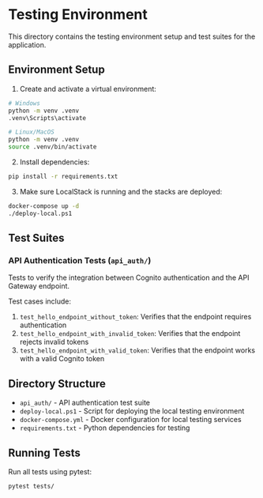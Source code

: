 # Testing Environment

This directory contains the testing environment setup and test suites for the application.

## Environment Setup

1. Create and activate a virtual environment:
```bash
# Windows
python -m venv .venv
.venv\Scripts\activate

# Linux/MacOS
python -m venv .venv
source .venv/bin/activate
```

2. Install dependencies:
```bash
pip install -r requirements.txt
```

3. Make sure LocalStack is running and the stacks are deployed:
```bash
docker-compose up -d
./deploy-local.ps1
```

## Test Suites

### API Authentication Tests (`api_auth/`)
Tests to verify the integration between Cognito authentication and the API Gateway endpoint.

Test cases include:
1. `test_hello_endpoint_without_token`: Verifies that the endpoint requires authentication
2. `test_hello_endpoint_with_invalid_token`: Verifies that the endpoint rejects invalid tokens
3. `test_hello_endpoint_with_valid_token`: Verifies that the endpoint works with a valid Cognito token

## Directory Structure

- `api_auth/` - API authentication test suite
- `deploy-local.ps1` - Script for deploying the local testing environment
- `docker-compose.yml` - Docker configuration for local testing services
- `requirements.txt` - Python dependencies for testing

## Running Tests

Run all tests using pytest:
```bash
pytest tests/
```

